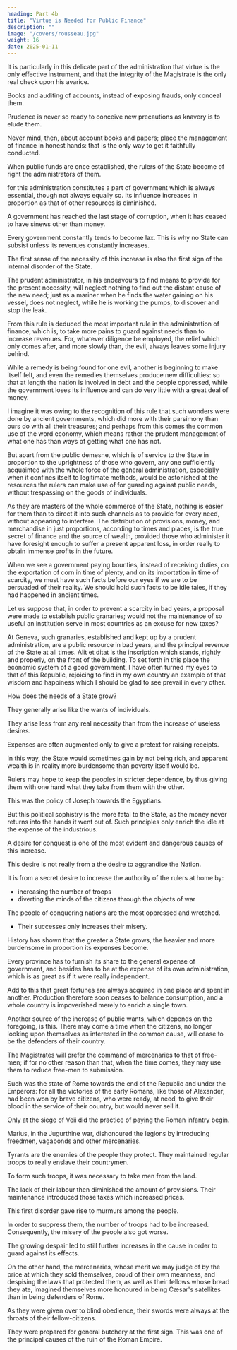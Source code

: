 ```yaml
---
heading: Part 4b
title: "Virtue is Needed for Public Finance"
description: ""
image: "/covers/rousseau.jpg"
weight: 16
date: 2025-01-11
---
```




It is particularly in this delicate part of the administration that virtue is the only effective instrument, and that the integrity of the Magistrate is the only real check upon his avarice. 

Books and auditing of accounts, instead of exposing frauds, only conceal them.

Prudence is never so ready to conceive new precautions as knavery is to elude them. 

Never mind, then, about account books and papers; place the management of finance in honest hands: that is the only way to get it faithfully conducted.

When public funds are once established, the rulers of the State become of right the administrators of them.

for this administration constitutes a part of government which is always essential, though not always equally so. Its influence increases in proportion as that of other resources is diminished.

A government has reached the last stage of corruption, when it has ceased to have sinews other than money. 

Every government constantly tends to become lax. This is why no State can subsist unless its revenues constantly increases.

The first sense of the necessity of this increase is also the first sign of the internal disorder of the State.

The prudent administrator, in his endeavours to find means to provide for the present necessity, will neglect nothing to find out the distant cause of the new need; just as a mariner when he finds the water gaining on his vessel, does not neglect, while he is working the pumps, to discover and stop the leak.

From this rule is deduced the most important rule in the administration of finance, which is, to take more pains to guard against needs than to increase revenues. For, whatever diligence be employed, the relief which only comes after, and more slowly than, the evil, always leaves some injury behind. 

While a remedy is being found for one evil, another is beginning to make itself felt, and even the remedies themselves produce new difficulties: so that at length the nation is involved in debt and the people oppressed, while the government loses its influence and can do very little with a great deal of money. 

I imagine it was owing to the recognition of this rule that such wonders were done by ancient governments, which did more with their parsimony than ours do with all their treasures; and perhaps from this comes the common use of the word economy, which means rather the prudent management of what one has than ways of getting what one has not.

But apart from the public demesne, which is of service to the State in proportion to the uprightness of those who govern, any one sufficiently acquainted with the whole force of the general administration, especially when it confines itself to legitimate methods, would be astonished at the resources the rulers can make use of for guarding against public needs, without trespassing on the goods of individuals. 

As they are masters of the whole commerce of the State, nothing is easier for them than to direct it into such channels as to provide for every need, without appearing to interfere. The distribution of provisions, money, and merchandise in just proportions, according to times and places, is the true secret of finance and the source of wealth, provided those who administer it have foresight enough to suffer a present apparent loss, in order really to obtain immense profits in the future. 

When we see a government paying bounties, instead of receiving duties, on the exportation of corn in time of plenty, and on its importation in time of scarcity, we must have such facts before our eyes if we are to be persuaded of their reality. We should hold such facts to be idle tales, if they had happened in ancient times.

Let us suppose that, in order to prevent a scarcity in bad years, a proposal were made to establish public granaries; would not the maintenance of so useful an institution serve in most countries as an excuse for new taxes? 

At Geneva, such granaries, established and kept up by a prudent administration, are a public resource in bad years, and the principal revenue of the State at all times. Alit et ditat is the inscription which stands, rightly and properly, on the front of the building. To set forth in this place the economic system of a good government, I have often turned my eyes to that of this Republic, rejoicing to find in my own country an example of that wisdom and happiness which I should be glad to see prevail in every other.

How does the needs of a State grow?

They generally arise like the wants of individuals.

They arise less from any real necessity than from the increase of useless desires.

Expenses are often augmented only to give a pretext for raising receipts.

In this way, the State would sometimes gain by not being rich, and apparent wealth is in reality more burdensome than poverty itself would be. 

Rulers may hope to keep the peoples in stricter dependence, by thus giving them with one hand what they take from them with the other.

This was the policy of Joseph towards the Egyptians.

But this political sophistry is the more fatal to the State, as the money never returns into the hands it went out of. Such principles only enrich the idle at the expense of the industrious.

A desire for conquest is one of the most evident and dangerous causes of this increase. 

This desire is not really from a the desire to aggrandise the Nation.

It is from a secret desire to increase the authority of the rulers at home by:
- increasing the number of troops
- diverting the minds of the citizens through the objects of war

<!-- occasioned often by a different species of ambition from that which, it seems to proclaim, is not always what it appears to be, and has not so much, for its real motive, the apparent  as  -->


The people of conquering nations are the most oppressed and wretched.
- Their successes only increases their misery. 

History has shown that the greater a State grows, the heavier and more burdensome in proportion its expenses become.

Every province has to furnish its share to the general expense of government, and besides has to be at the expense of its own administration, which is as great as if it were really independent. 

Add to this that great fortunes are always acquired in one place and spent in another. Production therefore soon ceases to balance consumption, and a whole country is impoverished merely to enrich a single town.

Another source of the increase of public wants, which depends on the foregoing, is this. There may come a time when the citizens, no longer looking upon themselves as interested in the common cause, will cease to be the defenders of their country.

The Magistrates will prefer the command of mercenaries to that of free-men; if for no other reason than that, when the time comes, they may use them to reduce free-men to submission.

Such was the state of Rome towards the end of the Republic and under the Emperors: for all the victories of the early Romans, like those of Alexander, had been won by brave citizens, who were ready, at need, to give their blood in the service of their country, but would never sell it. 

Only at the siege of Veii did the practice of paying the Roman infantry begin. 

Marius, in the Jugurthine war, dishonoured the legions by introducing freedmen, vagabonds and other mercenaries.

Tyrants are the enemies of the people they protect. They maintained regular troops to really enslave their countrymen. 

To form such troops, it was necessary to take men from the land.

The lack of their labour then diminished the amount of provisions. Their maintenance introduced those taxes which increased prices. 

This first disorder gave rise to murmurs among the people.

In order to suppress them, the number of troops had to be increased. Consequently, the misery of the people also got worse.

The growing despair led to still further increases in the cause in order to guard against its effects. 

On the other hand, the mercenaries, whose merit we may judge of by the price at which they sold themselves, proud of their own meanness, and despising the laws that protected them, as well as their fellows whose bread they ate, imagined themselves more honoured in being Cæsar's satellites than in being defenders of Rome. 


As they were given over to blind obedience, their swords were always at the throats of their fellow-citizens. 

They were prepared for general butchery at the first sign. This was one of the principal causes of the ruin of the Roman Empire.


